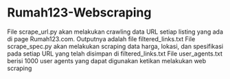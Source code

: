 # Rumah123-Webscraping
File scrape_url.py akan melakukan crawling data URL setiap listing yang ada di page Rumah123.com. Outputnya adalah file filtered_links.txt
File scrape_spec.py akan melakukan scraping data harga, lokasi, dan spesifikasi pada setiap URL yang telah disimpan di filtered_links.txt
File user_agents.txt berisi 1000 user agents yang dapat digunakan ketikan melakukan web scraping
